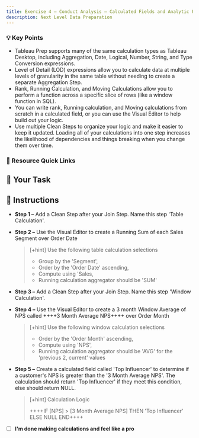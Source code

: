 ```yaml
---
title: Exercise 4 – Conduct Analysis – Calculated Fields and Analytic Functions
description: Next Level Data Preparation
---
```

### 💡 Key Points

* Tableau Prep supports many of the same calculation types as Tableau Desktop, including Aggregation, Date, Logical, Number, String, and Type Conversion expressions.
* Level of Detail (LOD) expressions allow you to calculate data at multiple levels of granularity in the same table without needing to create a separate Aggregation Step.
* Rank, Running Calculation, and Moving Calculations allow you to perform a function across a specific slice of rows (like a window function in SQL).
* You can write rank, Running calculation, and Moving calculations from scratch in a calculated field, or you can use the Visual Editor to help build out your logic.
* Use multiple Clean Steps to organize your logic and make it easier to keep it updated. Loading all of your calculations into one step increases the likelihood of dependencies and things breaking when you change them over time.

### 📙 Resource Quick Links

## 🎯 Your Task

## 📝 Instructions

* **Step 1 –** Add a Clean Step after your Join Step. Name this step 'Table Calculation'.
* **Step 2 –** Use the Visual Editor to create a Running Sum of each Sales Segment over Order Date 

    >[+hint] Use the following table calculation selections
    >
    >    * Group by the 'Segment',
    >    * Order by the 'Order Date' ascending,
    >    * Compute using 'Sales,
    >    * Running calculation aggregator should be 'SUM'


* **Step 3 –** Add a Clean Step after your Join Step. Name this step 'Window Calculation'.
* **Step 4 –** Use the Visual Editor to create a 3 month Window Average of NPS called ++++3 Month Average NPS++++ over Order Month

    >[+hint] Use the following window calculation selections
    >
    >    * Order by the 'Order Month' ascending,
    >    * Compute using 'NPS',
    >    * Running calculation aggregator should be 'AVG' for the 'previous 2, current' values


* **Step 5 –** Create a calculated field called 'Top Influencer' to determine if a customer's NPS is greater than the '3 Month Average NPS'. The calculation should return 'Top Influencer' if they meet this condition, else should return NULL.

    >[+hint] Calculation Logic
    >
    >    ++++IF [NPS] > [3 Month Average NPS] THEN 'Top Influencer' ELSE NULL END++++


* [ ] **I'm done making calculations and feel like a pro**